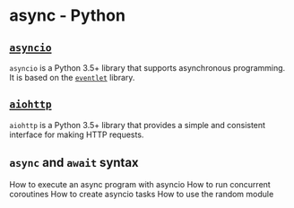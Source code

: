 # async - Python


## [`asyncio`](https://docs.python.org/3/library/asyncio.html)

`asyncio` is a Python 3.5+ library that supports asynchronous programming. It is based on the [`eventlet`](http://eventlet.net/) library.

## [`aiohttp`](https://aiohttp.readthedocs.io/en/stable/)

`aiohttp` is a Python 3.5+ library that provides a simple and consistent interface for making HTTP requests.

## `async` and `await` syntax
How to execute an async program with asyncio
How to run concurrent coroutines
How to create asyncio tasks
How to use the random module
